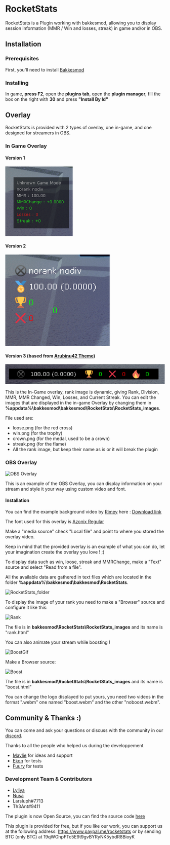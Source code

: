 # RocketStats

RocketStats is a Plugin working with bakkesmod, allowing you to display session information (MMR / Win and losses, streak) in game and/or in OBS.

## Installation

### Prerequisites
First, you'll need to install [Bakkesmod](https://www.bakkesmod.com/)

### Installing
In game, **press F2**, open the **plugins tab**, open the **plugin manager**, fill the box on the right with **30** and press **"Install By Id"**

## Overlay
RocketStats is provided with 2 types of overlay, one in-game, and one designed for streamers in OBS.

### In Game Overlay

#### Version 1

![Version 1](/ReadMe_images/v1.png)

#### Version 2

![Version 2](/ReadMe_images/v2.png)

#### Version 3 (based from [Arubinu42 Theme](https://github.com/Arubinu/Overlay4RocketStats/tree/master/themes/Arubinu42))

![Version 3](/ReadMe_images/v3.png)

This is the In-Game overlay, rank image is dynamic, giving Rank, Division, MMR, MMR Changed, Win, Losses, and Current Streak. You can edit the images that are displayed in the in-game Overlay by changing them in **%appdata%\bakkesmod\bakkesmod\RocketStats\RocketStats_images**.

File used are:
- loose.png (for the red cross)
- win.png (for the trophy)
- crown.png (for the medal, used to be a crown)
- streak.png (for the flame)
- All the rank image, but keep their name as is or it will break the plugin

### OBS Overlay
![OBS Overlay](https://media.discordapp.net/attachments/593431328209371170/593803857448927232/tweet1.png)

This is an example of the OBS Overlay, you can display information on your stream and style it your way using custom video and font.

#### Installation
You can find the example background video by [Rimey](https://twitter.com/Rimey_) here : [Download link](https://drive.google.com/file/d/15ye_Iq-1lK_dkQKQvk_Ia5EwbTNEiViG/view?usp=sharing)

The font used for this overlay is [Azonix Regular](https://www.dafont.com/azonix.font)

Make a "media source" check "Local file" and point to where you stored the overlay video.

Keep in mind that the provided overlay is an example of what you can do, let your imagination create the overlay you love ! ;)

To display data such as win, loose, streak and MMRChange, make a "Text" source and select "Read from a file".

All the available data are gathered in text files which are located in the folder **%appdata%\bakkesmod\bakkesmod\RocketStats**.

![RocketStats_folder](https://cdn.discordapp.com/attachments/681760010392436836/764024258510454794/JIbl4j.png)

To display the image of your rank you need to make a "Browser" source and configure it like this:

![Rank](https://cdn.discordapp.com/attachments/681760010392436836/764024258443477002/wzE_RR.png)

The file is in **bakkesmod\RocketStats\RocketStats_images** and its name is "rank.html"

You can also animate your stream while boosting !

![BoostGif](https://cdn.discordapp.com/attachments/593431328209371170/600786830341832854/M1q6g5.gif)

Make a Browser source:

![Boost](https://cdn.discordapp.com/attachments/681760010392436836/764024263471923210/FkrpCU.png)

The file is in **bakkesmod\RocketStats\RocketStats_images** and its name is "boost.html"

You can change the logo displayed to put yours, you need two videos in the format ".webm" one named "boost.webm" and the other "noboost.webm".

## Community & Thanks :)

You can come and ask your questions or discuss with the community in our [discord](https://discord.gg/weBCBE4).

Thanks to all the people who helped us during the developpement

- [Maylie](https://www.twitch.tv/Maylie_tv) for ideas and support
- [Ekon](https://www.twitch.tv/ekonrl) for tests
- [Fuury](https://www.twitch.tv/FuuRy_Off) for tests

### Development Team & Contributors
- [Lyliya](https://twitter.com/Lyliiya)
- [Nusa](https://twitter.com/NuSa_yt)
- Larsluph#7713
- Th3Ant#9411

The plugin is now Open Source, you can find the source code [here](https://github.com/Lyliya/RocketStats)

This plugin is provided for free, but if you like our work, you can support us at the following address: https://www.paypal.me/rocketstats or by sending BTC (only BTC) at 19qWGhpFTc5E9t9gvBYRyNK5ybdR8BioyK
